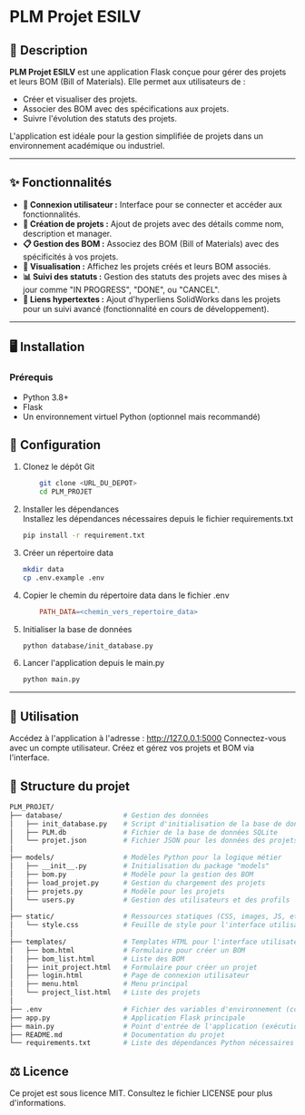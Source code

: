 # PLM Projet ESILV

## 📖 Description

**PLM Projet ESILV** est une application Flask conçue pour gérer des projets et leurs BOM (Bill of Materials). Elle permet aux utilisateurs de :

- Créer et visualiser des projets.
- Associer des BOM avec des spécifications aux projets.
- Suivre l'évolution des statuts des projets.

L'application est idéale pour la gestion simplifiée de projets dans un environnement académique ou industriel.

---

## ✨ Fonctionnalités

- **🔐 Connexion utilisateur :** Interface pour se connecter et accéder aux fonctionnalités.
- **📝 Création de projets :** Ajout de projets avec des détails comme nom, description et manager.
- **📋 Gestion des BOM :** Associez des BOM (Bill of Materials) avec des spécificités à vos projets.
- **👀 Visualisation :** Affichez les projets créés et leurs BOM associés.
- **📊 Suivi des statuts :** Gestion des statuts des projets avec des mises à jour comme "IN PROGRESS", "DONE", ou "CANCEL".
- **🔗 Liens hypertextes :** Ajout d'hyperliens SolidWorks dans les projets pour un suivi avancé (fonctionnalité en cours de développement).

---

## 🖥️ Installation

### Prérequis

- Python 3.8+
- Flask
- Un environnement virtuel Python (optionnel mais recommandé)

## 🔧 Configuration

1. Clonez le dépôt Git

   ```bash
       git clone <URL_DU_DEPOT>
       cd PLM_PROJET
   ```

2. Installer les dépendances  
   Installez les dépendances nécessaires depuis le fichier requirements.txt

   ```bash
   pip install -r requirement.txt
   ```

3. Créer un répertoire data

   ```bash
   mkdir data
   cp .env.example .env
   ```

4. Copier le chemin du répertoire data dans le fichier .env

   ```makefile
       PATH_DATA=<chemin_vers_repertoire_data>
   ```

5. Initialiser la base de données

   ```bash
   python database/init_database.py
   ```

6. Lancer l'application depuis le main.py

   ```bash
   python main.py
   ```

---

## 🚀 Utilisation

Accédez à l'application à l'adresse : http://127.0.0.1:5000
Connectez-vous avec un compte utilisateur.
Créez et gérez vos projets et BOM via l'interface.

## 📂 Structure du projet

```bash
PLM_PROJET/
├── database/               # Gestion des données
│   ├── init_database.py    # Script d'initialisation de la base de données SQLite
│   ├── PLM.db              # Fichier de la base de données SQLite
│   └── projet.json         # Fichier JSON pour les données des projets (alternative ou complément à SQLite)
│
├── models/                 # Modèles Python pour la logique métier
│   ├── __init__.py         # Initialisation du package "models"
│   ├── bom.py              # Modèle pour la gestion des BOM
│   ├── load_projet.py      # Gestion du chargement des projets
│   ├── projets.py          # Modèle pour les projets
│   └── users.py            # Gestion des utilisateurs et des profils
│
├── static/                 # Ressources statiques (CSS, images, JS, etc.)
│   └── style.css           # Feuille de style pour l'interface utilisateur
│
├── templates/              # Templates HTML pour l'interface utilisateur
│   ├── bom.html            # Formulaire pour créer un BOM
│   ├── bom_list.html       # Liste des BOM
│   ├── init_project.html   # Formulaire pour créer un projet
│   ├── login.html          # Page de connexion utilisateur
│   ├── menu.html           # Menu principal
│   └── project_list.html   # Liste des projets
│
├── .env                    # Fichier des variables d'environnement (configurations sensibles)
├── app.py                  # Application Flask principale
├── main.py                 # Point d'entrée de l'application (exécution)
├── README.md               # Documentation du projet
└── requirements.txt        # Liste des dépendances Python nécessaires
```

## ⚖️ Licence

Ce projet est sous licence MIT. Consultez le fichier LICENSE pour plus d'informations.
